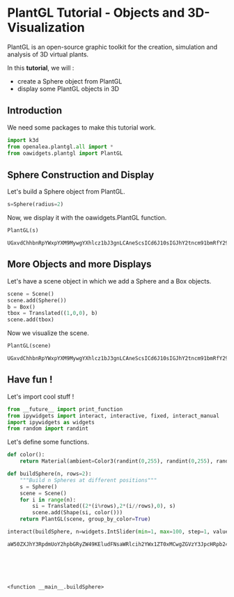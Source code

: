 # PlantGL Tutorial - Objects and 3D-Visualization

PlantGL is an open-source graphic toolkit for the creation, simulation and analysis of 3D virtual plants.

In this **tutorial**, we will :
* create a Sphere object from PlantGL
* display some PlantGL objects in 3D

## Introduction

We need some packages to make this tutorial work.


```python
import k3d
from openalea.plantgl.all import *
from oawidgets.plantgl import PlantGL
```

## Sphere Construction and Display

Let's build a Sphere object from PlantGL.


```python
s=Sphere(radius=2)
```

Now, we display it with the oawidgets.PlantGL function.


```python
PlantGL(s)
```


    UGxvdChhbnRpYWxpYXM9MywgYXhlcz1bJ3gnLCAneScsICd6J10sIGJhY2tncm91bmRfY29sb3I9MTY3NzcyMTUsIGNhbWVyYT1bNC41LCA0LjUsIDQuNSwgMC4wLCAwLjAsIDAuMCwgMS4wLCDigKY=
    


## More Objects and more Displays

Let's have a scene object in which we add a Sphere and a Box objects.


```python
scene = Scene()
scene.add(Sphere())
b = Box()
tbox = Translated((1,0,0), b)
scene.add(tbox)
```

Now we visualize the scene.


```python
PlantGL(scene)
```


    UGxvdChhbnRpYWxpYXM9MywgYXhlcz1bJ3gnLCAneScsICd6J10sIGJhY2tncm91bmRfY29sb3I9MTY3NzcyMTUsIGNhbWVyYT1bNC41LCA0LjUsIDQuNSwgMC4wLCAwLjAsIDAuMCwgMS4wLCDigKY=
    


## Have fun !

Let's import cool stuff !


```python
from __future__ import print_function
from ipywidgets import interact, interactive, fixed, interact_manual
import ipywidgets as widgets
from random import randint
```

Let's define some functions.


```python
def color():
    return Material(ambient=Color3(randint(0,255), randint(0,255), randint(0,255)))

def buildSphere(n, rows=2):
    """Build n Spheres at different positions"""
    s = Sphere()
    scene = Scene()
    for i in range(n):
        si = Translated((2*(i%rows),2*(i//rows),0), s)
        scene.add(Shape(si, color()))
    return PlantGL(scene, group_by_color=True)
```


```python
interact(buildSphere, n=widgets.IntSlider(min=1, max=100, step=1, value=10))
```


    aW50ZXJhY3RpdmUoY2hpbGRyZW49KEludFNsaWRlcih2YWx1ZT0xMCwgZGVzY3JpcHRpb249dSduJywgbWluPTEpLCBJbnRTbGlkZXIodmFsdWU9MiwgZGVzY3JpcHRpb249dSdyb3dzJywgbWHigKY=
    





    <function __main__.buildSphere>


